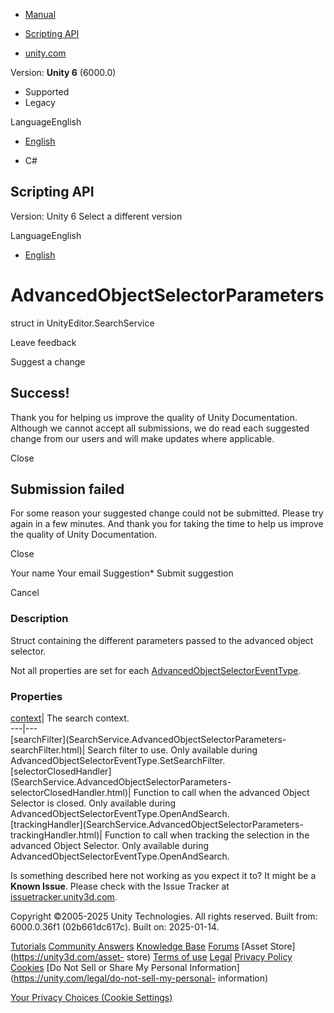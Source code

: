 [ ]()

  * [Manual](../Manual/index.html)
  * [Scripting API](../ScriptReference/index.html)

  * [unity.com](https://unity.com/)

Version: **Unity 6** (6000.0)

  * Supported
  * Legacy

LanguageEnglish

  * [English]()

  * C#

[ ](https://docs.unity3d.com)

## Scripting API

Version: Unity 6 Select a different version

LanguageEnglish

  * [English]()

# AdvancedObjectSelectorParameters

struct in UnityEditor.SearchService

Leave feedback

Suggest a change

## Success!

Thank you for helping us improve the quality of Unity Documentation. Although
we cannot accept all submissions, we do read each suggested change from our
users and will make updates where applicable.

Close

## Submission failed

For some reason your suggested change could not be submitted. Please <a>try
again</a> in a few minutes. And thank you for taking the time to help us
improve the quality of Unity Documentation.

Close

Your name Your email Suggestion* Submit suggestion

Cancel

[ ]()

### Description

Struct containing the different parameters passed to the advanced object
selector.

Not all properties are set for each
[AdvancedObjectSelectorEventType](SearchService.AdvancedObjectSelectorEventType.html).

### Properties

[context](SearchService.AdvancedObjectSelectorParameters-context.html)| The
search context.  
---|---  
[searchFilter](SearchService.AdvancedObjectSelectorParameters-
searchFilter.html)| Search filter to use. Only available during
AdvancedObjectSelectorEventType.SetSearchFilter.  
[selectorClosedHandler](SearchService.AdvancedObjectSelectorParameters-
selectorClosedHandler.html)| Function to call when the advanced Object
Selector is closed. Only available during
AdvancedObjectSelectorEventType.OpenAndSearch.  
[trackingHandler](SearchService.AdvancedObjectSelectorParameters-
trackingHandler.html)| Function to call when tracking the selection in the
advanced Object Selector. Only available during
AdvancedObjectSelectorEventType.OpenAndSearch.  
  
Is something described here not working as you expect it to? It might be a
**Known Issue**. Please check with the Issue Tracker at
[issuetracker.unity3d.com](https://issuetracker.unity3d.com).

Copyright ©2005-2025 Unity Technologies. All rights reserved. Built from:
6000.0.36f1 (02b661dc617c). Built on: 2025-01-14.

[Tutorials](https://unity3d.com/learn) [Community
Answers](https://answers.unity3d.com) [Knowledge
Base](https://support.unity3d.com/hc/en-us)
[Forums](https://forum.unity3d.com) [Asset Store](https://unity3d.com/asset-
store) [Terms of use](https://docs.unity3d.com/Manual/TermsOfUse.html)
[Legal](https://unity.com/legal) [Privacy
Policy](https://unity.com/legal/privacy-policy)
[Cookies](https://unity.com/legal/cookie-policy) [Do Not Sell or Share My
Personal Information](https://unity.com/legal/do-not-sell-my-personal-
information)

[Your Privacy Choices (Cookie Settings)](javascript:void\(0\);)

